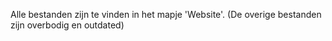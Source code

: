 Alle bestanden zijn te vinden in het mapje 'Website'.
(De overige bestanden zijn overbodig en outdated)

